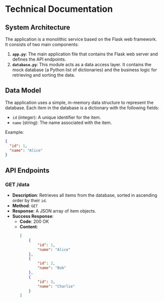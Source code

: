 # Technical Documentation

## System Architecture

The application is a monolithic service based on the Flask web framework. It consists of two main components:

1.  **`app.py`**: The main application file that contains the Flask web server and defines the API endpoints.
2.  **`database.py`**: This module acts as a data access layer. It contains the mock database (a Python list of dictionaries) and the business logic for retrieving and sorting the data.

## Data Model

The application uses a simple, in-memory data structure to represent the database. Each item in the database is a dictionary with the following fields:

-   `id` (integer): A unique identifier for the item.
-   `name` (string): The name associated with the item.

Example:
```json
{
  "id": 1,
  "name": "Alice"
}
```

## API Endpoints

### GET /data

-   **Description**: Retrieves all items from the database, sorted in ascending order by their `id`.
-   **Method**: `GET`
-   **Response**: A JSON array of item objects.
-   **Success Response**:
    -   **Code**: 200 OK
    -   **Content**:
        ```json
        [
            {
                "id": 1,
                "name": "Alice"
            },
            {
                "id": 2,
                "name": "Bob"
            },
            {
                "id": 3,
                "name": "Charlie"
            }
        ]
        ```
